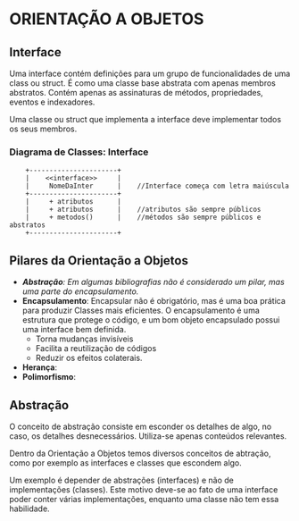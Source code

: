 # ORIENTAÇÃO A OBJETOS

## Interface

Uma interface contém definições para um grupo de funcionalidades de uma class ou struct. É como uma classe base abstrata com apenas membros abstratos. Contém apenas as assinaturas de métodos, propriedades, eventos e indexadores.

Uma classe ou struct que implementa a interface deve implementar todos os seus membros.


### Diagrama de Classes: Interface

```
    +----------------------+
    |    <<interface>>     |
    |     NomeDaInter      |    //Interface começa com letra maiúscula
    +----------------------+
    |     + atributos      |
    |     + atributos      |    //atributos são sempre públicos
    |     + metodos()      |    //métodos são sempre públicos e abstratos
    +----------------------+
```


## Pilares da Orientação a Objetos

- ***Abstração**: Em algumas bibliografias não é considerado um pilar, mas uma parte do encapsulamento.*
- **Encapsulamento**: Encapsular não é obrigatório, mas é uma boa prática para produzir Classes mais eficientes. O encapsulamento é uma estrutura que protege o código, e um bom objeto encapsulado possui uma interface bem definida.
    - Torna mudanças invisíveis
    - Facilita a reutilização de códigos
    - Reduzir os efeitos colaterais.
- **Herança**: 
- **Polimorfismo**: 


## Abstração

O conceito de abstração consiste em esconder os detalhes de algo, no caso, os detalhes desnecessários. Utiliza-se apenas conteúdos relevantes.

Dentro da Orientação a Objetos temos diversos conceitos de abtração, como por exemplo as interfaces e classes que escondem algo.

Um exemplo é depender de abstrações (interfaces) e não de implementações (classes). Este motivo deve-se ao fato de uma interface poder conter várias implementações, enquanto uma classe não tem essa habilidade.
